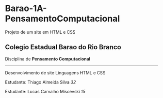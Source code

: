 # Barao-1A-PensamentoComputacional
Projeto de um site em HTML e CSS

## Colegio Estadual Barao do Rio Branco
Disciplina de **Pensamento Computacional**

---

Desenvolvimento de site Linguagens HTML e CSS

Estudante: Thiago Almeida Silva *32*


Estudante: Lucas Carvalho Miscevski *15*

